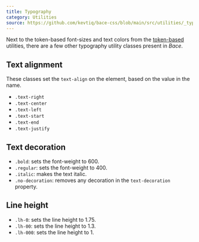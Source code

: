 ```yaml
---
title: Typography
category: Utilities
source: https://github.com/kevtiq/bace-css/blob/main/src/utilities/_typography.scss
---
```


Next to the token-based font-sizes and text colors from the [token-based](/token-based) utilities, there are a few other typography utility classes present in _Bace_.

## Text alignment

These classes set the `text-align` on the element, based on the value in the name.

- `.text-right`
- `.text-center`
- `.text-left`
- `.text-start`
- `.text-end`
- `.text-justify`

## Text decoration

- `.bold`: sets the font-weight to 600.
- `.regular`: sets the font-weight to 400.
- `.italic`: makes the text italic.
- `.no-decoration`: removes any decoration in the `text-decoration` property.

## Line height

- `.lh-0`: sets the line height to 1.75.
- `.lh-00`: sets the line height to 1.3.
- `.lh-000`: sets the line height to 1.
